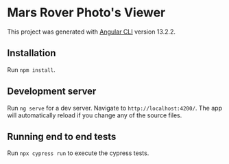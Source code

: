 # Mars Rover Photo's Viewer

This project was generated with [Angular CLI](https://github.com/angular/angular-cli) version 13.2.2.

## Installation

Run `npm install`.

## Development server

Run `ng serve` for a dev server. Navigate to `http://localhost:4200/`. The app will automatically reload if you change any of the source files.

## Running end to end tests

Run `npx cypress run` to execute the cypress tests.

